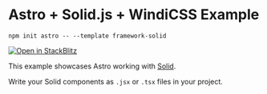 # Astro + Solid.js + WindiCSS Example

```
npm init astro -- --template framework-solid
```

[![Open in StackBlitz](https://developer.stackblitz.com/img/open_in_stackblitz.svg)](https://stackblitz.com/github/withastro/astro/tree/latest/examples/framework-solid)

This example showcases Astro working with [Solid](https://www.solidjs.com/).

Write your Solid components as `.jsx` or `.tsx` files in your project.
